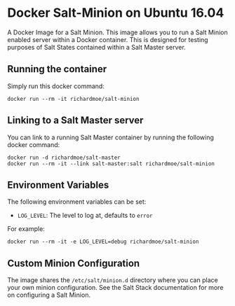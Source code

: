 # Docker Salt-Minion on Ubuntu 16.04

A Docker Image for a Salt Minion. This image allows you to run a Salt Minion
enabled server within a Docker container. This is designed for testing purposes
of Salt States contained within a Salt Master server.

## Running the container

Simply run this docker command:

    docker run --rm -it richardmoe/salt-minion

## Linking to a Salt Master server

You can link to a running Salt Master container by running the following
docker command:

    docker run -d richardmoe/salt-master
    docker run --rm -it --link salt-master:salt richardmoe/salt-minion

## Environment Variables

The following environment variables can be set:

* `LOG_LEVEL`: The level to log at, defaults to `error`

For example:

    docker run --rm -it -e LOG_LEVEL=debug richardmoe/salt-minion

## Custom Minion Configuration

The image shares the `/etc/salt/minion.d` directory where you can place your
own minion configuration. See the Salt Stack documentation for more on
configuring a Salt Minion.
